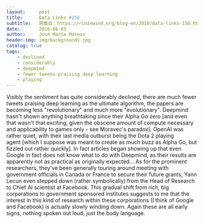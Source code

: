 ```yaml
---
layout:     post
title:      Data Links #156
subtitle:   转载自：https://rinzewind.org/blog-en/2018/data-links-156.html
date:       2018-06-03
author:     José María Mateos
header-img: img/background1.jpg
catalog: true
tags:
    - declined
    - considerably
    - deepmind
    - fewer tweets praising deep learning
    - playing
---
```


Visibly the sentiment has quite considerably declined, there are much 
fewer tweets praising deep learning as the ultimate algorithm, the papers 
are becoming less "revolutionary" and much more "evolutionary". Deepmind 
hasn't shown anything breathtaking since their Alpha Go zero [and even that 
wasn't that exciting, given the obscene amount of compute necessary and 
applicability to games only - see Moravec's 
paradox]. OpenAI was rather quiet, with their last media outburst being 
the Dota 2 playing 
agent [which I suppose was meant to create as much buzz as Alpha 
Go, but fizzled out rather quickly]. In fact articles 
began showing up that even Google in fact does not know what to do with 
Deepmind, as their results are apparently not as practical as originally 
expected... As for the prominent researchers, they've been generally touring 
around meeting with government officials in Canada or France to secure their 
future grants, Yann Lecun even stepped 
down (rather symbolically) from the Head of Research to Chief AI 
scientist at Facebook. This gradual shift from rich, big corporations to 
government sponsored institutes suggests to me that the interest in this 
kind of research within these corporations (I think of Google and Facebook) 
is actually slowly winding down. Again these are all early signs, nothing 
spoken out loud, just the body language.
